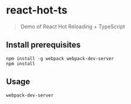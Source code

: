 # react-hot-ts

> Demo of React Hot Reloading + TypeScript

## Install prerequisites
```
npm install -g webpack webpack-dev-server
npm install
```

## Usage
```
webpack-dev-server
```